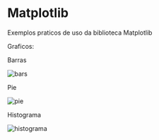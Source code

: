 # Matplotlib

Exemplos praticos de uso da biblioteca Matplotlib

Graficos:

Barras

![bars](https://user-images.githubusercontent.com/45541129/140536175-9a0c2cc3-635e-48fd-8d84-305defa8fbad.png)

Pie

![pie](https://user-images.githubusercontent.com/45541129/140535460-2e7db9b6-46d4-409e-b579-dc7ce141f982.jpg)

Histograma

![histograma](https://user-images.githubusercontent.com/45541129/140536340-3ece2761-e22b-409d-b4b1-66eb7a40890b.png)
